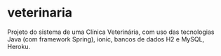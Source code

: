 # veterinaria
Projeto do sistema de uma Clínica Veterinária, com uso das tecnologias Java (com framework Spring), ionic, bancos de dados H2 e MySQL, Heroku.
